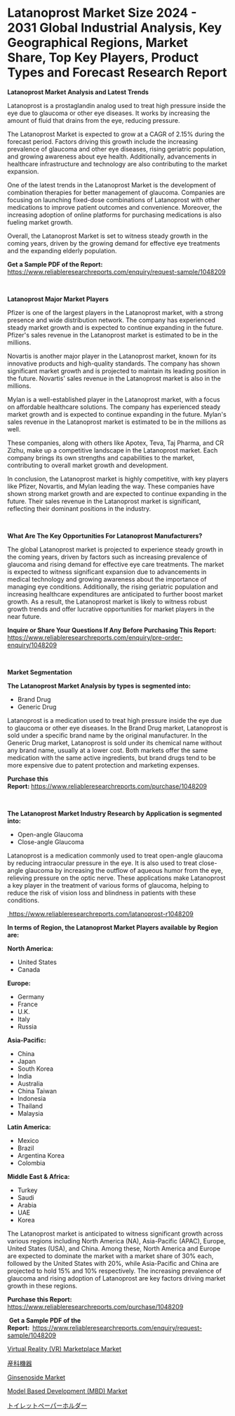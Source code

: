 <p><h1>Latanoprost Market Size 2024 - 2031 Global Industrial Analysis, Key Geographical Regions, Market Share, Top Key Players, Product Types and Forecast Research Report</h1></p><p><strong>Latanoprost Market Analysis and Latest Trends</strong></p>
<p><p>Latanoprost is a prostaglandin analog used to treat high pressure inside the eye due to glaucoma or other eye diseases. It works by increasing the amount of fluid that drains from the eye, reducing pressure.</p><p>The Latanoprost Market is expected to grow at a CAGR of 2.15% during the forecast period. Factors driving this growth include the increasing prevalence of glaucoma and other eye diseases, rising geriatric population, and growing awareness about eye health. Additionally, advancements in healthcare infrastructure and technology are also contributing to the market expansion.</p><p>One of the latest trends in the Latanoprost Market is the development of combination therapies for better management of glaucoma. Companies are focusing on launching fixed-dose combinations of Latanoprost with other medications to improve patient outcomes and convenience. Moreover, the increasing adoption of online platforms for purchasing medications is also fueling market growth.</p><p>Overall, the Latanoprost Market is set to witness steady growth in the coming years, driven by the growing demand for effective eye treatments and the expanding elderly population.</p></p>
<p><strong>Get a Sample PDF of the Report:&nbsp;</strong> <a href="https://www.reliableresearchreports.com/enquiry/request-sample/1048209">https://www.reliableresearchreports.com/enquiry/request-sample/1048209</a></p>
<p>&nbsp;</p>
<p><strong>Latanoprost Major Market Players</strong></p>
<p><p>Pfizer is one of the largest players in the Latanoprost market, with a strong presence and wide distribution network. The company has experienced steady market growth and is expected to continue expanding in the future. Pfizer's sales revenue in the Latanoprost market is estimated to be in the millions.</p><p>Novartis is another major player in the Latanoprost market, known for its innovative products and high-quality standards. The company has shown significant market growth and is projected to maintain its leading position in the future. Novartis' sales revenue in the Latanoprost market is also in the millions.</p><p>Mylan is a well-established player in the Latanoprost market, with a focus on affordable healthcare solutions. The company has experienced steady market growth and is expected to continue expanding in the future. Mylan's sales revenue in the Latanoprost market is estimated to be in the millions as well.</p><p>These companies, along with others like Apotex, Teva, Taj Pharma, and CR Zizhu, make up a competitive landscape in the Latanoprost market. Each company brings its own strengths and capabilities to the market, contributing to overall market growth and development.</p><p>In conclusion, the Latanoprost market is highly competitive, with key players like Pfizer, Novartis, and Mylan leading the way. These companies have shown strong market growth and are expected to continue expanding in the future. Their sales revenue in the Latanoprost market is significant, reflecting their dominant positions in the industry.</p></p>
<p>&nbsp;</p>
<p><strong>What Are The Key Opportunities For Latanoprost Manufacturers?</strong></p>
<p><p>The global Latanoprost market is projected to experience steady growth in the coming years, driven by factors such as increasing prevalence of glaucoma and rising demand for effective eye care treatments. The market is expected to witness significant expansion due to advancements in medical technology and growing awareness about the importance of managing eye conditions. Additionally, the rising geriatric population and increasing healthcare expenditures are anticipated to further boost market growth. As a result, the Latanoprost market is likely to witness robust growth trends and offer lucrative opportunities for market players in the near future.</p></p>
<p><strong>Inquire or Share Your Questions If Any Before Purchasing This Report:</strong> <a href="https://www.reliableresearchreports.com/enquiry/pre-order-enquiry/1048209">https://www.reliableresearchreports.com/enquiry/pre-order-enquiry/1048209</a></p>
<p>&nbsp;</p>
<p><strong>Market Segmentation</strong></p>
<p><strong>The Latanoprost Market Analysis by types is segmented into:</strong></p>
<p><ul><li>Brand Drug</li><li>Generic Drug</li></ul></p>
<p><p>Latanoprost is a medication used to treat high pressure inside the eye due to glaucoma or other eye diseases. In the Brand Drug market, Latanoprost is sold under a specific brand name by the original manufacturer. In the Generic Drug market, Latanoprost is sold under its chemical name without any brand name, usually at a lower cost. Both markets offer the same medication with the same active ingredients, but brand drugs tend to be more expensive due to patent protection and marketing expenses.</p></p>
<p><strong>Purchase this Report:&nbsp;</strong><a href="https://www.reliableresearchreports.com/purchase/1048209">https://www.reliableresearchreports.com/purchase/1048209</a></p>
<p>&nbsp;</p>
<p><strong>The Latanoprost Market Industry Research by Application is segmented into:</strong></p>
<p><ul><li>Open-angle Glaucoma</li><li>Close-angle Glaucoma</li></ul></p>
<p><p>Latanoprost is a medication commonly used to treat open-angle glaucoma by reducing intraocular pressure in the eye. It is also used to treat close-angle glaucoma by increasing the outflow of aqueous humor from the eye, relieving pressure on the optic nerve. These applications make Latanoprost a key player in the treatment of various forms of glaucoma, helping to reduce the risk of vision loss and blindness in patients with these conditions.</p></p>
<p><a href="https://www.reliableresearchreports.com/latanoprost-r1048209">&nbsp;https://www.reliableresearchreports.com/latanoprost-r1048209</a></p>
<p><strong>In terms of Region, the Latanoprost Market Players available by Region are:</strong></p>
<p>
    <p> <strong> North America: </strong>
        <ul>
            <li>United States</li>
            <li>Canada</li>
        </ul>
        </p> 
    <p> <strong> Europe: </strong>
        <ul>
            <li>Germany</li>
            <li>France</li>
            <li>U.K.</li>
            <li>Italy</li>
            <li>Russia</li>
        </ul>
        </p> 
    <p> <strong> Asia-Pacific: </strong>
        <ul>
            <li>China</li>
            <li>Japan</li>
            <li>South Korea</li>
            <li>India</li>
            <li>Australia</li>
            <li>China Taiwan</li>
            <li>Indonesia</li>
            <li>Thailand</li>
            <li>Malaysia</li>
        </ul>
        </p> 
    <p> <strong> Latin America: </strong>
        <ul>
            <li>Mexico</li>
            <li>Brazil</li>
            <li>Argentina Korea</li>
            <li>Colombia</li>
        </ul>
        </p> 
    <p> <strong> Middle East & Africa: </strong>
        <ul>
            <li>Turkey</li>
            <li>Saudi</li>
            <li>Arabia</li>
            <li>UAE</li>
            <li>Korea</li>
        </ul>
    </p>
    </p>
<p><p>The Latanoprost market is anticipated to witness significant growth across various regions including North America (NA), Asia-Pacific (APAC), Europe, United States (USA), and China. Among these, North America and Europe are expected to dominate the market with a market share of 30% each, followed by the United States with 20%, while Asia-Pacific and China are projected to hold 15% and 10% respectively. The increasing prevalence of glaucoma and rising adoption of Latanoprost are key factors driving market growth in these regions.</p></p>
<p><strong>Purchase this Report: </strong><a href="https://www.reliableresearchreports.com/purchase/1048209">https://www.reliableresearchreports.com/purchase/1048209</a></p>
<p>&nbsp;<strong>Get a Sample PDF of the Report:&nbsp;&nbsp;</strong><a href="https://www.reliableresearchreports.com/enquiry/request-sample/1048209">https://www.reliableresearchreports.com/enquiry/request-sample/1048209</a></p>
<p><strong></strong></p>
<p><p><a href="https://www.linkedin.com/pulse/virtual-reality-vr-marketplace-market-size-reveals-best-marketing-fvexe">Virtual Reality (VR) Marketplace Market</a></p><p><a href="https://github.com/KaydenJohns1964/Market-Research-Report-List-1/blob/main/273914358164.md">産科機器</a></p><p><a href="https://github.com/mancsybtousav/Market-Research-Report-List-2/blob/main/ginsenoside-market.md">Ginsenoside Market</a></p><p><a href="https://www.linkedin.com/pulse/model-based-development-mbd-market-size-trends-complete-jc1ac">Model Based Development (MBD) Market</a></p><p><a href="https://github.com/decker5351/Market-Research-Report-List-1/blob/main/122370858165.md">トイレットペーパーホルダー</a></p></p>